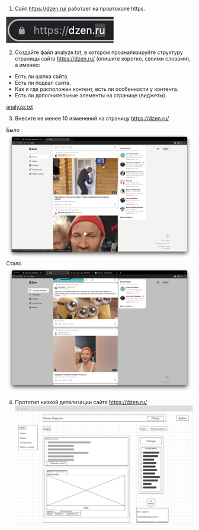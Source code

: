 1. Сайт https://dzen.ru/ работает на прортоколе https.

![](images/protocol.png)

2. Создайте файл analyze.txt, в котором проанализируйте структуру страницы сайта https://dzen.ru/ (опишите коротко, своими словами), а именно: 
* Есть ли шапка сайта.
* Есть ли подвал сайта.
* Как и где расположен контент, есть ли особенности у контента.
* Есть ли дополнительные элементы на странице (виджеты).

[analyze.txt](analyze.txt)

3. Внесите не менее 10 изменений на страницу https://dzen.ru/

Было
![](images/dzen_before.png)
Стало
![](images/dzen_after.png)

4. Прототип низкой детализации сайта https://dzen.ru/
![](images/prototype.png)
